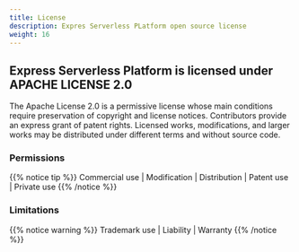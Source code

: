 ```yaml
---
title: License
description: Expres Serverless PLatform open source license
weight: 16
---
```


## Express Serverless Platform is licensed under APACHE LICENSE 2.0

The Apache License 2.0 is a permissive license whose main conditions require preservation of copyright and license notices. Contributors provide an express grant of patent rights. Licensed works, modifications, and larger works may be distributed under different terms and without source code.

### Permissions
{{% notice tip %}}
 Commercial use | Modification | Distribution | Patent use | Private use
{{% /notice %}}

### Limitations
{{% notice warning %}}
 Trademark use | Liability | Warranty
{{% /notice %}}